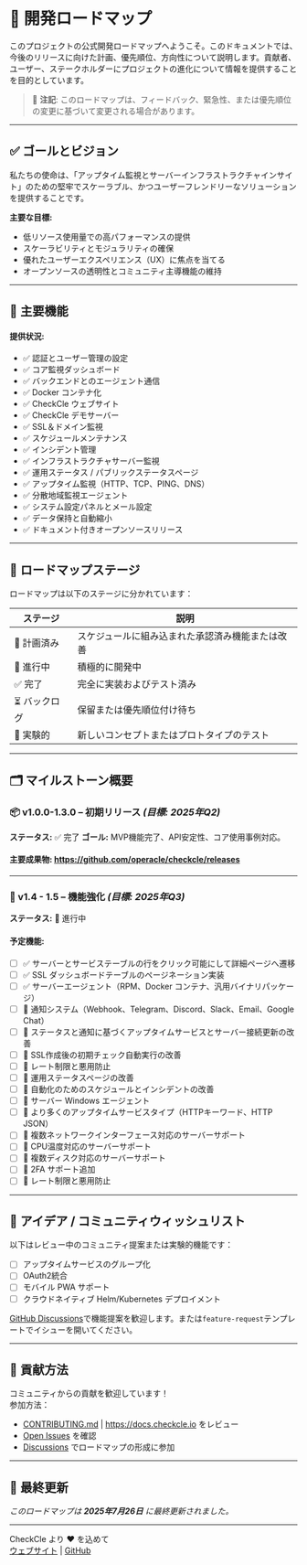 # 📍 開発ロードマップ

このプロジェクトの公式開発ロードマップへようこそ。このドキュメントでは、今後のリリースに向けた計画、優先順位、方向性について説明します。貢献者、ユーザー、ステークホルダーにプロジェクトの進化について情報を提供することを目的としています。

> 🔄 **注記**: このロードマップは、フィードバック、緊急性、または優先順位の変更に基づいて変更される場合があります。

---

## ✅ ゴールとビジョン

私たちの使命は、「アップタイム監視とサーバーインフラストラクチャインサイト」のための堅牢でスケーラブル、かつユーザーフレンドリーなソリューションを提供することです。

**主要な目標:**
- 低リソース使用量での高パフォーマンスの提供
- スケーラビリティとモジュラリティの確保
- 優れたユーザーエクスペリエンス（UX）に焦点を当てる
- オープンソースの透明性とコミュニティ主導機能の維持

---

## 🧩 主要機能

#### 提供状況:
- ✅ 認証とユーザー管理の設定
- ✅ コア監視ダッシュボード
- ✅ バックエンドとのエージェント通信
- ✅ Docker コンテナ化
- ✅ CheckCle ウェブサイト
- ✅ CheckCle デモサーバー
- ✅ SSL＆ドメイン監視
- ✅ スケジュールメンテナンス
- ✅ インシデント管理
- ✅ インフラストラクチャサーバー監視
- ✅ 運用ステータス / パブリックステータスページ
- ✅ アップタイム監視（HTTP、TCP、PING、DNS）
- ✅ 分散地域監視エージェント
- ✅ システム設定パネルとメール設定
- ✅ データ保持と自動縮小
- ✅ ドキュメント付きオープンソースリリース

---
## 🚦 ロードマップステージ

ロードマップは以下のステージに分かれています：

| ステージ | 説明 |
|-------|-------------|
| 🎯 計画済み | スケジュールに組み込まれた承認済み機能または改善 |
| 🔧 進行中 | 積極的に開発中 |
| ✅ 完了 | 完全に実装およびテスト済み |
| ⏳ バックログ | 保留または優先順位付け待ち |
| 🧪 実験的 | 新しいコンセプトまたはプロトタイプのテスト |

---

## 🗂 マイルストーン概要

### 📦 v1.0.0-1.3.0 – 初期リリース _(目標: 2025年Q2)_
**ステータス:** ✅ 完了 
**ゴール:** MVP機能完了、API安定性、コア使用事例対応。

#### 主要成果物: https://github.com/operacle/checkcle/releases

---

### 🚀 v1.4 - 1.5 – 機能強化 _(目標: 2025年Q3)_
**ステータス:** 🔧 進行中
#### 予定機能:
- [ ] ✅ サーバーとサービステーブルの行をクリック可能にして詳細ページへ遷移
- [ ] ✅ SSL ダッシュボードテーブルのページネーション実装
- [ ] ✅ サーバーエージェント（RPM、Docker コンテナ、汎用バイナリパッケージ）
- [ ] 🔧 通知システム（Webhook、Telegram、Discord、Slack、Email、Google Chat）
- [ ] 🔧 ステータスと通知に基づくアップタイムサービスとサーバー接続更新の改善
- [ ] 🔧 SSL作成後の初期チェック自動実行の改善
- [ ] 🔧 レート制限と悪用防止
- [ ] 🎯 運用ステータスページの改善
- [ ] 🎯 自動化のためのスケジュールとインシデントの改善
- [ ] 🎯 サーバー Windows エージェント
- [ ] 🎯 より多くのアップタイムサービスタイプ（HTTPキーワード、HTTP JSON）
- [ ] 🎯 複数ネットワークインターフェース対応のサーバーサポート
- [ ] 🎯 CPU温度対応のサーバーサポート
- [ ] 🎯 複数ディスク対応のサーバーサポート
- [ ] 🎯 2FA サポート追加
- [ ] 🎯 レート制限と悪用防止

---

## 🧠 アイデア / コミュニティウィッシュリスト

以下はレビュー中のコミュニティ提案または実験的機能です：

- [ ] アップタイムサービスのグループ化
- [ ] OAuth2統合
- [ ] モバイル PWA サポート
- [ ] クラウドネイティブ Helm/Kubernetes デプロイメント

[GitHub Discussions](https://github.com/operacle/checkcle/discussions)で機能提案を歓迎します。または`feature-request`テンプレートでイシューを開いてください。

---

## 📌 貢献方法

コミュニティからの貢献を歓迎しています！  
参加方法：

- [CONTRIBUTING.md](../CONTRIBUTING.md) | https://docs.checkcle.io をレビュー
- [Open Issues](https://github.com/operacle/checkcle/issues) を確認
- [Discussions](https://github.com/operacle/checkcle/discussions) でロードマップの形成に参加

---

## 📅 最終更新

_このロードマップは **2025年7月26日** に最終更新されました。_

---

CheckCle より ❤️ を込めて  
[ウェブサイト](https://checkcle.io) | [GitHub](https://github.com/operacle/checkcle)